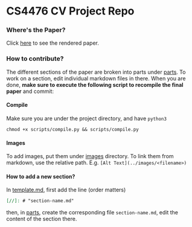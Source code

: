 # CS4476 CV Project Repo

### Where's the Paper?

Click [here](web/README.md) to see the rendered paper.

### How to contribute?

The different sections of the paper are broken into parts under [parts](parts). To work on a section, edit individual markdown files in there. When you are done, **make sure to execute the following script to recompile the final paper** and commit:

#### Compile

Make sure you are under the project directory, and have `python3`

```shell
chmod +x scripts/compile.py && scripts/compile.py
```

#### Images

To add images, put them under [images](images) directory. To link them from markdown, use the relative path. E.g. `[Alt Text](../images/<filename>)`

#### How to add a new section?

In [template.md](template.md), first add the line (order matters)

```markdown
[//]: # "section-name.md"
```

then, in [parts](parts), create the corresponding file `section-name.md`, edit the content of the section there.